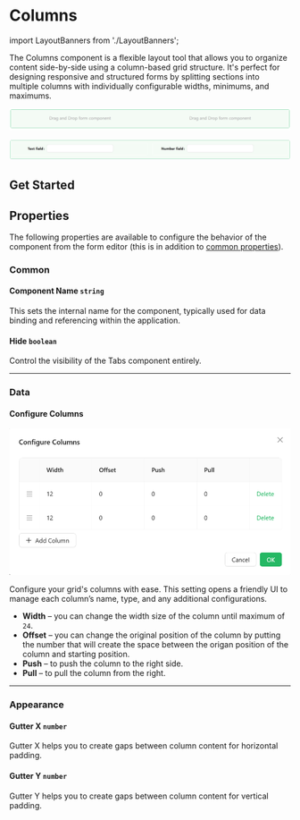 # Columns

import LayoutBanners from './LayoutBanners';

The Columns component is a flexible layout tool that allows you to organize content side-by-side using a column-based grid structure. It's perfect for designing responsive and structured forms by splitting sections into multiple columns with individually configurable widths, minimums, and maximums.

[//]: # '<iframe width="100%" height="500" src="https://pd-docs-adminportal-test.shesha.dev/shesha/forms-designer/?id=747834b4-9ef8-4088-a951-e976776b19ec" title="Columns Component" ></iframe>'

![Image](../Layouts/images/columns1.png)

![Image](../Layouts/images/columns3.png)

## **Get Started**

<LayoutBanners url="https://app.guideflow.com/embed/gky90d2hdp" type={1}/>

## **Properties**

The following properties are available to configure the behavior of the component from the form editor (this is in addition to [common properties](/docs/front-end-basics/form-components/common-component-properties)).

### Common

#### **Component Name** ``string``

This sets the internal name for the component, typically used for data binding and referencing within the application.

#### **Hide** ``boolean``

Control the visibility of the Tabs component entirely.
___

### Data

#### Configure Columns

![Image](../Layouts/images/columns2.png)

Configure your grid's columns with ease. This setting opens a friendly UI to manage each column’s name, type, and any additional configurations.

- **Width** – you can change the width size of the column until maximum of `24`.
- **Offset** – you can change the original position of the column by putting the number that will create the space between the origan position of the column and starting position.
- **Push** – to push the column to the right side.
- **Pull** – to pull the column from the right.

___

### Appearance

#### **Gutter X** ``number``
 Gutter X helps you to create gaps between column content for horizontal padding.

#### **Gutter Y** ``number``
 Gutter Y helps you to create gaps between column content for vertical padding.




